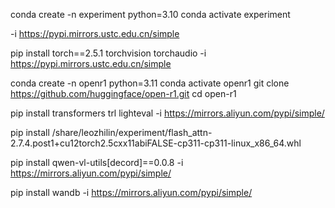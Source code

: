 conda create -n experiment python=3.10
conda activate experiment

-i https://pypi.mirrors.ustc.edu.cn/simple

pip install torch==2.5.1 torchvision torchaudio -i https://pypi.mirrors.ustc.edu.cn/simple


conda create -n openr1 python=3.11
conda activate openr1
git clone https://github.com/huggingface/open-r1.git
cd open-r1

pip install transformers trl lighteval -i https://mirrors.aliyun.com/pypi/simple/

pip install /share/leozhilin/experiment/flash_attn-2.7.4.post1+cu12torch2.5cxx11abiFALSE-cp311-cp311-linux_x86_64.whl

pip install qwen-vl-utils[decord]==0.0.8 -i https://mirrors.aliyun.com/pypi/simple/

pip install wandb -i https://mirrors.aliyun.com/pypi/simple/
